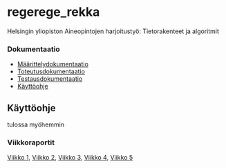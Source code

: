 # regerege_rekka

Helsingin yliopiston Aineopintojen harjoitustyö: Tietorakenteet ja algoritmit

### Dokumentaatio
* [Määrittelydokumentaatio](https://github.com/Hiipivahalko/regerege_rekka/blob/master/documentation/definition.md)
* [Toteutusdokumentaatio](https://github.com/Hiipivahalko/regerege_rekka/blob/master/documentation/implementation.md)
* [Testausdokumentaatio](https://github.com/Hiipivahalko/regerege_rekka/blob/master/documentation/testing.md)
* [Käyttöohje](https://github.com/Hiipivahalko/regerege_rekka/blob/master/documentation/manual.md)

## Käyttöohje

tulossa myöhemmin

### Viikkoraportit

[Viikko 1](https://github.com/Hiipivahalko/regerege_rekka/blob/master/documentation/weeklyRaports/week1.md),
[Viikko 2](https://github.com/Hiipivahalko/regerege_rekka/blob/master/documentation/weeklyRaports/week2.md),
[Viikko 3](https://github.com/Hiipivahalko/regerege_rekka/blob/master/documentation/weeklyRaports/week3.md),
[Viikko 4](https://github.com/Hiipivahalko/regerege_rekka/blob/master/documentation/weeklyRaports/week4.md),
[Viikko 5](https://github.com/Hiipivahalko/regerege_rekka/blob/master/documentation/weeklyRaports/week5.md)

